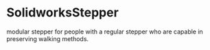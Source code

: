 # SolidworksStepper
modular stepper for people with a regular stepper who are capable in preserving walking methods.
